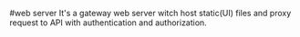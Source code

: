 #web server
It's a gateway web server witch host static(UI) files
and proxy request to API with authentication and authorization.
